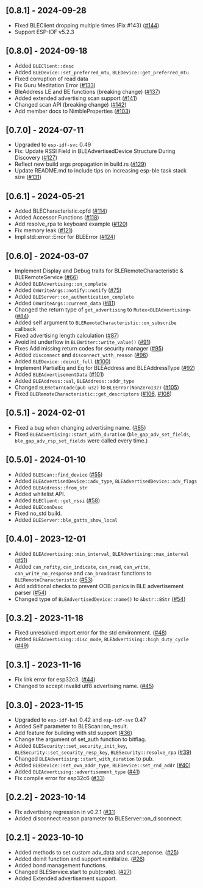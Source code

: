 ## [0.8.1] - 2024-09-28
- Fixed BLEClient dropping multiple times (Fix #143) ([#144](https://github.com/taks/esp32-nimble/pull/144))
- Support ESP-IDF v5.2.3

## [0.8.0] - 2024-09-18
- Added `BLEClient::desc`
- Added `BLEDevice::set_preferred_mtu`, `BLEDevice::get_preferred_mtu`
- Fixed corruption of read data
- Fix Guru Meditation Error ([#133](https://github.com/taks/esp32-nimble/pull/133))
- BleAddress LE and BE functions (breaking change) ([#137](https://github.com/taks/esp32-nimble/pull/137))
- Added extended advertising scan support ([#141](https://github.com/taks/esp32-nimble/pull/141))
- Changed scan API (breaking change) ([#142](https://github.com/taks/esp32-nimble/pull/142))
- Add member docs to NimbleProperties ([#103](https://github.com/taks/esp32-nimble/pull/103))

## [0.7.0] - 2024-07-11
- Upgraded to `esp-idf-svc` 0.49
- Fix: Update RSSI Field in BLEAdvertisedDevice Structure During Discovery ([#127](https://github.com/taks/esp32-nimble/pull/127))
- Reflect new build args propagation in build.rs ([#129](https://github.com/taks/esp32-nimble/pull/129))
- Update README.md to include tips on increasing esp-ble task stack size ([#131](https://github.com/taks/esp32-nimble/pull/131))

## [0.6.1] - 2024-05-21
- Added BLECharacteristic.cpfd ([#114](https://github.com/taks/esp32-nimble/pull/114))
- Added Accessor Functions ([#118](https://github.com/taks/esp32-nimble/pull/118))
- Add resolve_rpa to keyboard example ([#120](https://github.com/taks/esp32-nimble/pull/120))
- Fix memory leak ([#121](https://github.com/taks/esp32-nimble/pull/121))
- Impl std::error::Error for BLEError ([#124](https://github.com/taks/esp32-nimble/pull/124))

## [0.6.0] - 2024-03-07
- Implement Display and Debug traits for BLERemoteCharacteristic & BLERemoteService ([#66](https://github.com/taks/esp32-nimble/pull/66))
- Added `BLEAdvertising::on_complete`
- Added `OnWriteArgs::notify::notify` ([#75](https://github.com/taks/esp32-nimble/pull/75))
- Added `BLEServer::on_authentication_complete`
- Added `OnWriteArgs::current_data` ([#81](https://github.com/taks/esp32-nimble/pull/81))
- Changed the return type of `get_advertising` to `Mutex<BLEAdvertising>` ([#84](https://github.com/taks/esp32-nimble/pull/84))
- Added self argument to `BLERemoteCharacteristic::on_subscribe` callback
- Fixed advertising length calculation ([#87](https://github.com/taks/esp32-nimble/pull/87))
- Avoid int underflow in `BLEWriter::write_value()` ([#91](https://github.com/taks/esp32-nimble/pull/91))
- Fixes Add missing return codes for security manager ([#95](https://github.com/taks/esp32-nimble/pull/95))
- Added `disconnect` and `disconnect_with_reason` ([#96](https://github.com/taks/esp32-nimble/pull/96))
- Added `BLEDevice::deinit_full` ([#100](https://github.com/taks/esp32-nimble/pull/100))
- Implement PartialEq and Eq for BLEAddress and BLEAddressType ([#92](https://github.com/taks/esp32-nimble/pull/92))
- Added `BLEAdvertisementData` ([#101](https://github.com/taks/esp32-nimble/pull/101))
- Added `BLEAddress::val`, `BLEAddress::addr_type`
- Changed `BLEReturnCode(pub u32)` to `BLEError(NonZeroI32)` ([#105](https://github.com/taks/esp32-nimble/pull/105))
- Fixed `BLERemoteCharacteristic::get_descriptors` ([#106](https://github.com/taks/esp32-nimble/pull/106), [#108](https://github.com/taks/esp32-nimble/pull/108))

## [0.5.1] - 2024-02-01
- Fixed a bug when changing advertising name. ([#85](https://github.com/taks/esp32-nimble/pull/85))
- Fixed `BLEAdvertising::start_with_duration`
  (`ble_gap_adv_set_fields`, `ble_gap_adv_rsp_set_fields` were called every time.)

## [0.5.0] - 2024-01-10
- Added `BLEScan::find_device` ([#55](https://github.com/taks/esp32-nimble/pull/55))
- Added `BLEAdvertisedDevice::adv_type`, `BLEAdvertisedDevice::adv_flags`
- Added `BLEAddress::from_str`
- Added whitelist API.
- Added `BLEClient::get_rssi` ([#58](https://github.com/taks/esp32-nimble/pull/58))
- Added `BLEConnDesc`
- Fixed no_std build.
- Added `BLEServer::ble_gatts_show_local`

## [0.4.0] - 2023-12-01
- Added `BLEAdvertising::min_interval`, `BLEAdvertising::max_interval` ([#51](https://github.com/taks/esp32-nimble/pull/51))
- Added `can_nofity`, `can_indicate`, `can_read`, `can_write`, `can_write_no_response` and `can_broadcast` functions to `BLERemoteCharacteristic` ([#53](https://github.com/taks/esp32-nimble/pull/53))
- Add additional checks to prevent OOB panics in BLE advertisement parser ([#54](https://github.com/taks/esp32-nimble/pull/54))
- Changed type of `BLEAdvertisedDevice::name()` to `&bstr::BStr` ([#54](https://github.com/taks/esp32-nimble/pull/54))

## [0.3.2] - 2023-11-18
- Fixed unresolved import error for the std environment. ([#48](https://github.com/taks/esp32-nimble/pull/48))
- Added `BLEAdvertising::disc_mode`, `BLEAdvertising::high_duty_cycle` ([#49](https://github.com/taks/esp32-nimble/pull/49))

## [0.3.1] - 2023-11-16
- Fix link error for esp32c3. ([#44](https://github.com/taks/esp32-nimble/pull/44))
- Changed to accept invalid utf8 advertising name. ([#45](https://github.com/taks/esp32-nimble/pull/45))

## [0.3.0] - 2023-11-15
- Upgraded to `esp-idf-hal` 0.42 and `esp-idf-svc` 0.47
- Added Self parameter to BLEScan::on_result.
- Add feature for building with std support ([#36](https://github.com/taks/esp32-nimble/pull/36))
- Change the argument of set_auth function to bitflag.
- Added `BLESecurity::set_security_init_key`, `BLESecurity::set_security_resp_key`, `BLESecurity::resolve_rpa` ([#39](https://github.com/taks/esp32-nimble/pull/39))
- Changed `BLEAdvertising::start_with_duration` to pub.
- Added `BLEDevice::set_own_addr_type`, `BLEDevice::set_rnd_addr` ([#40](https://github.com/taks/esp32-nimble/pull/40))
- Added `BLEAdvertising::advertisement_type` ([#41](https://github.com/taks/esp32-nimble/pull/41))
- Fix compile error for esp32c6 ([#33](https://github.com/taks/esp32-nimble/pull/33))

## [0.2.2] - 2023-10-14
- Fix advertising regression in v0.2.1 ([#31](https://github.com/taks/esp32-nimble/pull/31))
- Added disconnect reason parameter to BLEServer::on_disconnect.

## [0.2.1] - 2023-10-10
- Added methods to set custom adv_data and scan_reponse. ([#25](https://github.com/taks/esp32-nimble/pull/25))
- Added deinit function and support reinitialize. ([#26](https://github.com/taks/esp32-nimble/pull/26))
- Added bond management functions.
- Changed BLEService.start to pub(crate). ([#27](https://github.com/taks/esp32-nimble/pull/27))
- Added Extended advertisement support.
